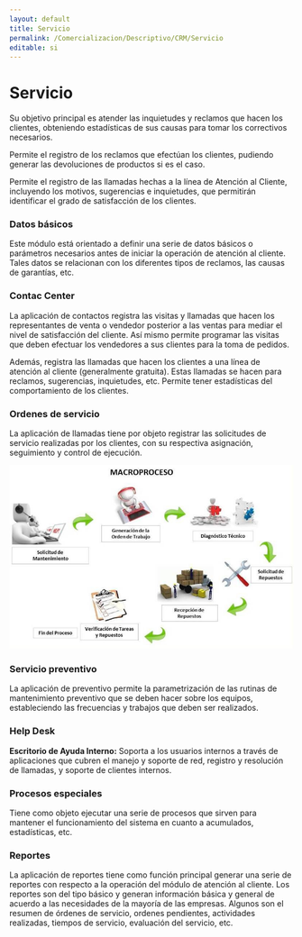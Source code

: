 ```yaml
---
layout: default
title: Servicio
permalink: /Comercializacion/Descriptivo/CRM/Servicio
editable: si
---
```


# Servicio

Su objetivo principal es atender las inquietudes y reclamos que hacen los clientes, obteniendo estadísticas de sus causas para tomar los correctivos necesarios.  

Permite el registro de los reclamos que efectúan los clientes, pudiendo generar las devoluciones de productos si es el caso.  

Permite el registro de las llamadas hechas a la línea de Atención al Cliente, incluyendo los motivos, sugerencias e inquietudes, que permitirán identificar el grado de satisfacción de los clientes.  

### Datos básicos

Este módulo está orientado a definir una serie de datos básicos o parámetros necesarios antes de iniciar la operación de atención al cliente. Tales datos se relacionan con los diferentes tipos de reclamos, las causas de garantías, etc.  


### Contac Center

La aplicación de contactos registra las visitas y llamadas que hacen los representantes de venta o vendedor posterior a las ventas para mediar el nivel de satisfacción del cliente. Así mismo permite programar las visitas que deben efectuar los vendedores a sus clientes para la toma de pedidos.  

Además, registra las llamadas que hacen los clientes a una línea de atención al cliente (generalmente gratuita). Estas llamadas se hacen para reclamos, sugerencias, inquietudes, etc. Permite tener estadísticas del comportamiento de los clientes.  

### Ordenes de servicio

La aplicación de llamadas tiene por objeto registrar las solicitudes de servicio realizadas por los clientes, con su respectiva asignación, seguimiento y control de ejecución.  


![](servicio.jpg)


### Servicio preventivo

La aplicación de preventivo permite la parametrización de las rutinas de mantenimiento preventivo que se deben hacer sobre los equipos, estableciendo las frecuencias y trabajos que deben ser realizados.  

### Help Desk

**Escritorio de Ayuda Interno:** Soporta a los usuarios internos a través de aplicaciones que cubren el manejo y soporte de red, registro y resolución de llamadas, y soporte de clientes internos.  

### Procesos especiales

Tiene como objeto ejecutar una serie de procesos que sirven para mantener el funcionamiento del sistema en cuanto a acumulados, estadísticas, etc.  

### Reportes

La aplicación de reportes tiene como función principal generar una serie de reportes con respecto a la operación del módulo de atención al cliente. Los reportes son del tipo básico y generan información básica y general de acuerdo a las  necesidades de la mayoría de las empresas. Algunos son el resumen de órdenes de servicio, ordenes pendientes, actividades realizadas, tiempos de servicio, evaluación del servicio, etc.  
